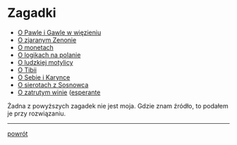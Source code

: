 # Zagadki

* [O Pawle i Gawle w więzieniu](pawel-i-gawel/)
* [O zjaranym Zenonie](trzy-wyrocznie/)
* [O monetach](monety/)
* [O logikach na polanie](logicy-na-polanie/)
* [O ludzkiej motylicy](motylica/)
* [O Tibii](tibia/)
* [O Sebie i Karynce](seba-i-karynka/)
* [O sierotach z Sosnowca](sieroty-z-sosnowca/)
* [O zatrutym winie](zatrute-wino/) ([esperante]((zatrute-wino/eo/))

Żadna z powyższych zagadek nie jest moja. Gdzie znam źródło, to podałem je przy rozwiązaniu.

---

[powrót](../)
